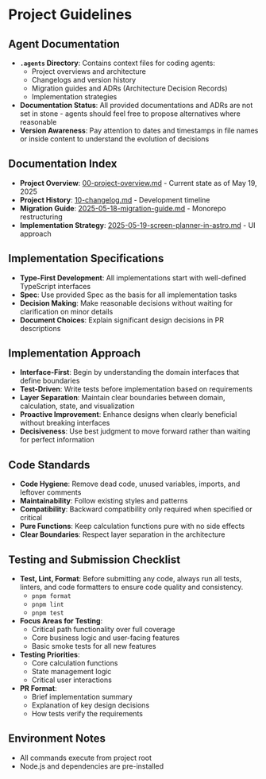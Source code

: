 # Project Guidelines

## Agent Documentation

- **`.agents` Directory**: Contains context files for coding agents:
  - Project overviews and architecture
  - Changelogs and version history
  - Migration guides and ADRs (Architecture Decision Records)
  - Implementation strategies
- **Documentation Status**: All provided documentations and ADRs are not set in stone - agents should feel free to propose alternatives where reasonable
- **Version Awareness**: Pay attention to dates and timestamps in file names or inside content to understand the evolution of decisions

## Documentation Index

- **Project Overview**: [00-project-overview.md](/.agents/00-project-overview.md) - Current state as of May 19, 2025
- **Project History**: [10-changelog.md](/.agents/10-changelog.md) - Development timeline
- **Migration Guide**: [2025-05-18-migration-guide.md](/.agents/2025-05-18-migration-guide.md) - Monorepo restructuring
- **Implementation Strategy**: [2025-05-19-screen-planner-in-astro.md](/.agents/2025-05-19-screen-planner-in-astro.md) - UI approach

## Implementation Specifications

- **Type-First Development**: All implementations start with well-defined TypeScript interfaces
- **Spec**: Use provided Spec as the basis for all implementation tasks
- **Decision Making**: Make reasonable decisions without waiting for clarification on minor details
- **Document Choices**: Explain significant design decisions in PR descriptions

## Implementation Approach

- **Interface-First**: Begin by understanding the domain interfaces that define boundaries
- **Test-Driven**: Write tests before implementation based on requirements
- **Layer Separation**: Maintain clear boundaries between domain, calculation, state, and visualization
- **Proactive Improvement**: Enhance designs when clearly beneficial without breaking interfaces
- **Decisiveness**: Use best judgment to move forward rather than waiting for perfect information

## Code Standards

- **Code Hygiene**: Remove dead code, unused variables, imports, and leftover comments
- **Maintainability**: Follow existing styles and patterns
- **Compatibility**: Backward compatibility only required when specified or critical
- **Pure Functions**: Keep calculation functions pure with no side effects
- **Clear Boundaries**: Respect layer separation in the architecture

## Testing and Submission Checklist

- **Test, Lint, Format**: Before submitting any code, always run all tests, linters, and code formatters to ensure code quality and consistency.
  - `pnpm format`
  - `pnpm lint`
  - `pnpm test`
- **Focus Areas for Testing**:
  - Critical path functionality over full coverage
  - Core business logic and user-facing features
  - Basic smoke tests for all new features
- **Testing Priorities**:
  - Core calculation functions
  - State management logic
  - Critical user interactions
- **PR Format**:
  - Brief implementation summary
  - Explanation of key design decisions
  - How tests verify the requirements

## Environment Notes

- All commands execute from project root
- Node.js and dependencies are pre-installed
